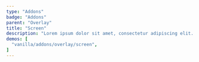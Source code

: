 ```yaml
---
type: "Addons"
badge: "Addons"
parent: "Overlay"
title: "Screen"
description: "Lorem ipsum dolor sit amet, consectetur adipiscing elit. Nunc tempus laoreet leo sit amet iaculis."
demos: [
  "vanilla/addons/overlay/screen",
]
---
```

